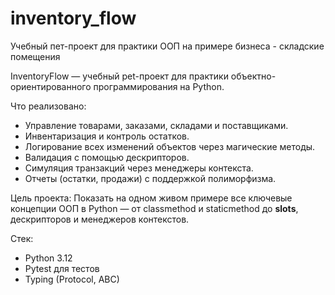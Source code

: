# inventory_flow

Учебный пет-проект для практики ООП на примере бизнеса - складские помещения

InventoryFlow — учебный pet-проект для практики объектно-ориентированного программирования на Python.

Что реализовано:
- Управление товарами, заказами, складами и поставщиками.
- Инвентаризация и контроль остатков.
- Логирование всех изменений объектов через магические методы.
- Валидация с помощью дескрипторов.
- Симуляция транзакций через менеджеры контекста.
- Отчеты (остатки, продажи) с поддержкой полиморфизма.

Цель проекта:
Показать на одном живом примере все ключевые концепции ООП в Python — от classmethod и staticmethod до __slots__, дескрипторов и менеджеров контекстов.

Стек:
- Python 3.12
- Pytest для тестов
- Typing (Protocol, ABC)
